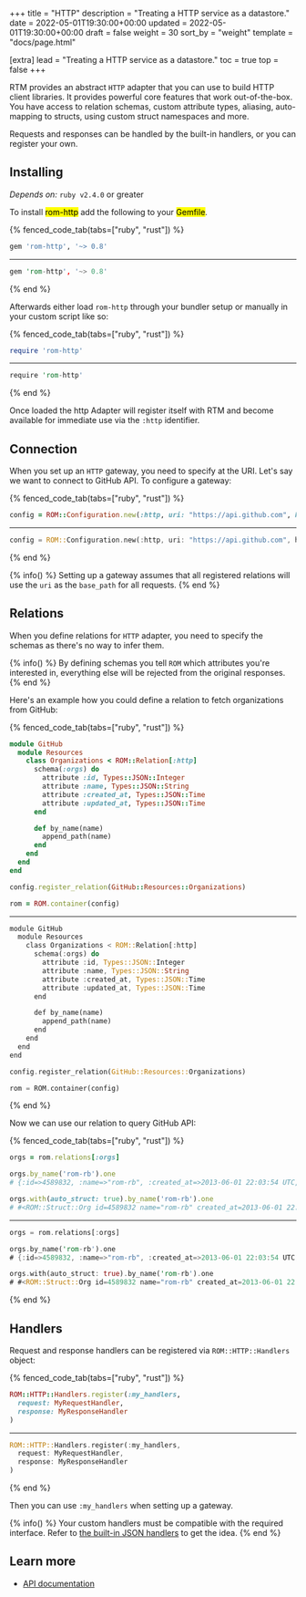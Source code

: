 +++
title = "HTTP"
description = "Treating a HTTP service as a datastore."
date = 2022-05-01T19:30:00+00:00
updated = 2022-05-01T19:30:00+00:00
draft = false
weight = 30
sort_by = "weight"
template = "docs/page.html"

[extra]
lead = "Treating a HTTP service as a datastore."
toc = true
top = false
+++


RTM provides an abstract `HTTP` adapter that you can use to build HTTP client libraries. It provides powerful core features that work out-of-the-box. You have access to relation schemas, custom attribute types, aliasing, auto-mapping to structs, using custom struct namespaces and more.

Requests and responses can be handled by the built-in handlers, or you can register your own.

## Installing

*Depends on:* `ruby v2.4.0` or greater

To install <mark>rom-http</mark> add the following to your <mark>Gemfile</mark>.

{% fenced_code_tab(tabs=["ruby", "rust"]) %}

```ruby
gem 'rom-http', '~> 0.8'
```

---

```rust
gem 'rom-http', '~> 0.8'
```

{% end %}

Afterwards either load `rom-http` through your bundler setup or manually in your custom
script like so:

{% fenced_code_tab(tabs=["ruby", "rust"]) %}

```ruby
require 'rom-http'
```

---

```rust
require 'rom-http'
```

{% end %}

Once loaded the http Adapter will register itself with RTM and become available
for immediate use via the `:http` identifier.

## Connection

When you set up an `HTTP` gateway, you need to specify at the URI. Let's say we want to connect to GitHub API. To configure a gateway:

{% fenced_code_tab(tabs=["ruby", "rust"]) %}

```ruby
config = ROM::Configuration.new(:http, uri: "https://api.github.com", handlers: :json)
```

---

```rust
config = ROM::Configuration.new(:http, uri: "https://api.github.com", handlers: :json)
```

{% end %}

{% info() %}
  Setting up a gateway assumes that all registered relations will use the `uri` as the `base_path` for all requests.
{% end %}

## Relations

When you define relations for `HTTP` adapter, you need to specify the schemas as there's no way to infer them.

{% info() %}
  By defining schemas you tell `ROM` which attributes you're interested in, everything else will be rejected from the original responses.
{% end %}

Here's an example how you could define a relation to fetch organizations from GitHub:

{% fenced_code_tab(tabs=["ruby", "rust"]) %}

```ruby
module GitHub
  module Resources
    class Organizations < ROM::Relation[:http]
      schema(:orgs) do
        attribute :id, Types::JSON::Integer
        attribute :name, Types::JSON::String
        attribute :created_at, Types::JSON::Time
        attribute :updated_at, Types::JSON::Time
      end

      def by_name(name)
        append_path(name)
      end
    end
  end
end

config.register_relation(GitHub::Resources::Organizations)

rom = ROM.container(config)
```

---

```rust
module GitHub
  module Resources
    class Organizations < ROM::Relation[:http]
      schema(:orgs) do
        attribute :id, Types::JSON::Integer
        attribute :name, Types::JSON::String
        attribute :created_at, Types::JSON::Time
        attribute :updated_at, Types::JSON::Time
      end

      def by_name(name)
        append_path(name)
      end
    end
  end
end

config.register_relation(GitHub::Resources::Organizations)

rom = ROM.container(config)
```

{% end %}

Now we can use our relation to query GitHub API:

{% fenced_code_tab(tabs=["ruby", "rust"]) %}

```ruby
orgs = rom.relations[:orgs]

orgs.by_name('rom-rb').one
# {:id=>4589832, :name=>"rom-rb", :created_at=>2013-06-01 22:03:54 UTC, :updated_at=>2019-04-03 14:36:48 UTC}

orgs.with(auto_struct: true).by_name('rom-rb').one
# #<ROM::Struct::Org id=4589832 name="rom-rb" created_at=2013-06-01 22:03:54 UTC updated_at=2019-04-03 14:36:48 UTC>
```

---

```rust
orgs = rom.relations[:orgs]

orgs.by_name('rom-rb').one
# {:id=>4589832, :name=>"rom-rb", :created_at=>2013-06-01 22:03:54 UTC, :updated_at=>2019-04-03 14:36:48 UTC}

orgs.with(auto_struct: true).by_name('rom-rb').one
# #<ROM::Struct::Org id=4589832 name="rom-rb" created_at=2013-06-01 22:03:54 UTC updated_at=2019-04-03 14:36:48 UTC>
```

{% end %}

## Handlers

Request and response handlers can be registered via `ROM::HTTP::Handlers` object:

{% fenced_code_tab(tabs=["ruby", "rust"]) %}

```ruby
ROM::HTTP::Handlers.register(:my_handlers,
  request: MyRequestHandler,
  response: MyResponseHandler
)
```

---

```rust
ROM::HTTP::Handlers.register(:my_handlers,
  request: MyRequestHandler,
  response: MyResponseHandler
)
```

{% end %}

Then you can use `:my_handlers` when setting up a gateway.

{% info() %}
  Your custom handlers must be compatible with the required interface. Refer to [the built-in JSON handlers](https://github.com/taqtiqa/ramets-http/blob/main/lib/rom/http/handlers/json.rb) to get the idea.
{% end %}

## Learn more

* [API documentation](https://api.rom-rb.org/rom-http/)
